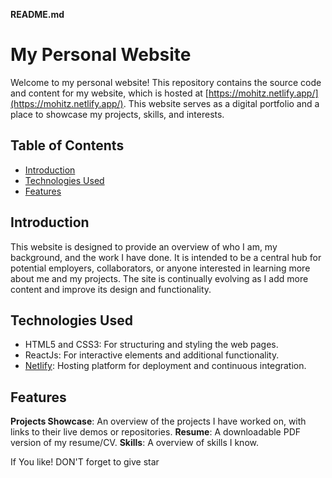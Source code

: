 **README.md**

# My Personal Website

Welcome to my personal website! This repository contains the source code and content for my website, which is hosted at [https://mohitz.netlify.app/](https://mohitz.netlify.app/). This website serves as a digital portfolio and a place to showcase my projects, skills, and interests.

## Table of Contents

- [Introduction](#introduction)
- [Technologies Used](#technologies-used)
- [Features](#features)


## Introduction

This website is designed to provide an overview of who I am, my background, and the work I have done. It is intended to be a central hub for potential employers, collaborators, or anyone interested in learning more about me and my projects. The site is continually evolving as I add more content and improve its design and functionality.

## Technologies Used

- HTML5 and CSS3: For structuring and styling the web pages.
- ReactJs: For interactive elements and additional functionality.
- [Netlify](https://www.netlify.com/): Hosting platform for deployment and continuous integration.

## Features
**Projects Showcase**: An overview of the projects I have worked on, with links to their live demos or repositories.
**Resume**: A downloadable PDF version of my resume/CV.
**Skills**: A overview of skills I know.


If You like! DON'T forget to give star
